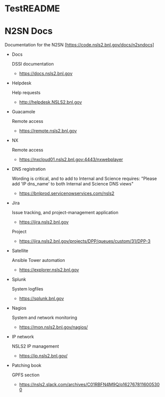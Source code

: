 # TestREADME

N2SN Docs
=========

Documentation for the N2SN 
[https://code.nsls2.bnl.gov/docs/n2sndocs]

- Docs

   DSSI documentation
   * https://docs.nsls2.bnl.gov
- Helpdesk

   Help requests
   * http://helpdesk.NSLS2.bnl.gov
- Guacamole

   Remote access
   * https://remote.nsls2.bnl.gov
- NX
   
   Remote access
   * https://nxcloud01.nsls2.bnl.gov:4443/nxwebplayer
- DNS registration   
   
   Wording is critical, and to add to Internal and Science requires:
   "Please add 'IP dns_name' to both Internal and Science DNS views" 
   * https://bnlprod.servicenowservices.com/nsls2
- Jira
   
   Issue tracking, and project-management application
   * https://jira.nsls2.bnl.gov
   
   Project
   * https://jira.nsls2.bnl.gov/projects/DPP/queues/custom/31/DPP-3
- Satellite
   
   Ansible Tower automation
   * https://explorer.nsls2.bnl.gov
- Splunk
   
   System logfiles
   * https://splunk.bnl.gov
- Nagios
   
   System and network monitoring
   * https://mon.nsls2.bnl.gov/nagios/
- IP network
   
   NSLS2 IP management
   * https://ip.nsls2.bnl.gov/

- Patching book

   GPFS section 
   * https://nsls2.slack.com/archives/C01RBFN4M9Q/p1627678116005300

